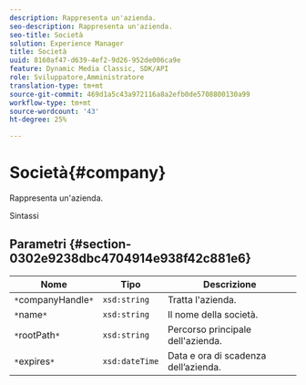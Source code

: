 ```yaml
---
description: Rappresenta un'azienda.
seo-description: Rappresenta un'azienda.
seo-title: Società
solution: Experience Manager
title: Società
uuid: 8160af47-d639-4ef2-9d26-952de006ca9e
feature: Dynamic Media Classic, SDK/API
role: Sviluppatore,Amministratore
translation-type: tm+mt
source-git-commit: 469d1a5c43a972116a8a2efb0de5708800130a99
workflow-type: tm+mt
source-wordcount: '43'
ht-degree: 25%

---
```



# Società{#company}

Rappresenta un&#39;azienda.

Sintassi

## Parametri {#section-0302e9238dbc4704914e938f42c881e6}

| Nome | Tipo | Descrizione |
|---|---|---|
| `*`companyHandle`*` | `xsd:string` | Tratta l&#39;azienda. |
| `*`name`*` | `xsd:string` | Il nome della società. |
| `*`rootPath`*` | `xsd:string` | Percorso principale dell&#39;azienda. |
| `*`expires`*` | `xsd:dateTime` | Data e ora di scadenza dell’azienda. |


